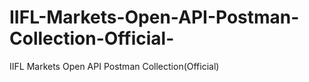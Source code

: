 # IIFL-Markets-Open-API-Postman-Collection-Official-
IIFL Markets Open API Postman Collection(Official)
